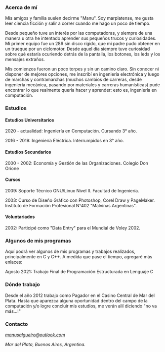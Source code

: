 ### Acerca de mí

Mis amigos y familia suelen decirme "Manu". Soy marplatense, me gusta leer ciencia ficción y salir a correr cuando me hago un poco de tiempo.

Desde pequeño tuve un interés por las computadoras, y siempre de una manera u otra he intentado aprender sus pequeños trucos y curiosidades. Mi primer equipo fue un 286 sin disco rígido, que mi padre pudo obtener en un trueque por un ciclomotor. Desde aquel día siempre tuve curiosidad sobre qué estaría ocuriendo detrás de la pantalla, los botones, los leds y los mensajes extraños.

Mis comienzos fueron un poco torpes y sin un camino claro. Sin conocer ni disponer de mejores opciones, me inscribí en ingeniería electrónica y luego de marchas y contramarchas (muchos cambios de carreras, desde ingeniería mecánica, pasando por materiales y carreras humanísticas) pude encontrar lo que realmente quería hacer y aprender: esto es, ingeniería en computación.

### Estudios

#### Estudios Universitarios

2020 - actualidad: Ingeniería en Computación. Cursando 3° año.

2016 - 2019: Ingeniería Eléctrica. Interrumpidos en 3° año.

#### Estudios Secundarios

2000 - 2002: Economía y Gestión de las Organizaciones. Colegio Don Orione

#### Cursos

2009: Soporte Técnico GNU/Linux Nivel II. Facultad de Ingeniería.

2003: Curso de Diseño Gráfico con Photoshop, Corel Draw y PageMaker. Instituto de Formación Profesional N°402 "Malvinas Argentinas".

#### Voluntariados

2002: Participé como "Data Entry" para el Mundial de Voley 2002.

### Algunos de mis programas

Aquí podrá ver algunos de mis programas y trabajos realizados, principalmente en C y C++. A medida que pase el tiempo, agregaré más enlaces:

Agosto 2021: Trabajo Final de Programación Estructurada en Lenguaje C

### Dónde trabajo

Desde el año 2012 trabajo como Pagador en el Casino Central de Mar del Plata. Hasta que aparezca alguna oportunidad dentro del campo de la computación y/o logre concluir mis estudios, me verán allí diciendo "no va más...!"

### Contacto

*manusalgueiro@outlook.com*

*Mar del Plata, Buenos Aires, Argentina.*
